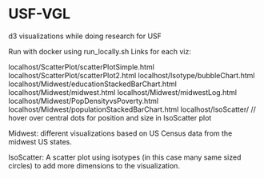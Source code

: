 # USF-VGL
d3 visualizations while doing research for USF

Run with docker using run_locally.sh
Links for each viz:

localhost/ScatterPlot/scatterPlotSimple.html 
localhost/ScatterPlot/scatterPlot2.html 
localhost/Isotype/bubbleChart.html 
localhost/Midwest/educationStackedBarChart.html 
localhost/Midwest/midwest.html 
localhost/Midwest/midwestLog.html 
localhost/Midwest/PopDensityvsPoverty.html 
localhost/Midwest/populationStackedBarChart.html 
localhost/IsoScatter/ 
// hover over central dots for position and size in IsoScatter plot

Midwest: different visualizations based on US Census data from the midwest US states.

IsoScatter: A scatter plot using isotypes (in this case many same sized circles) to add more dimensions to the visualization. 
